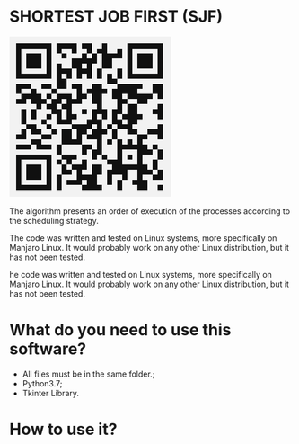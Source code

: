 # SHORTEST JOB FIRST (SJF)

![alt text](https://github.com/lkaranl/escalonamento/raw/master/SJF.png)

The algorithm presents an order of execution of the processes according to the scheduling strategy.

The code was written and tested on Linux systems, more specifically on Manjaro Linux. It would probably work on any other Linux distribution, but it has not been tested.

he code was written and tested on Linux systems, more specifically on Manjaro Linux. It would probably work on any other Linux distribution, but it has not been tested.

# What do you need to use this software?

* All files must be in the same folder.;
* Python3.7;
* Tkinter Library.

# How to use it?

